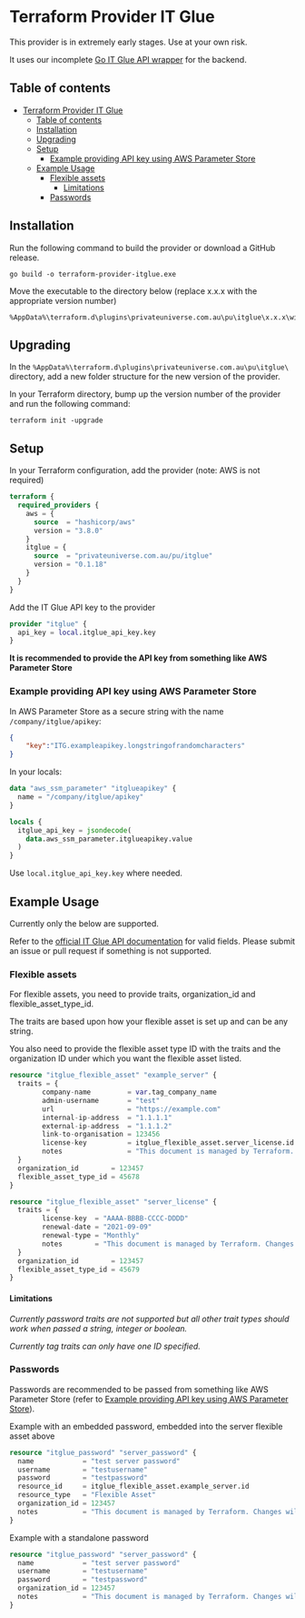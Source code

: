# Terraform Provider IT Glue

This provider is in extremely early stages. Use at your own risk.

It uses our incomplete [Go IT Glue API wrapper](https://github.com/Private-Universe/itglue) for the backend.

## Table of contents

- [Terraform Provider IT Glue](#terraform-provider-it-glue)
  - [Table of contents](#table-of-contents)
  - [Installation](#installation)
  - [Upgrading](#upgrading)
  - [Setup](#setup)
    - [Example providing API key using AWS Parameter Store](#example-providing-api-key-using-aws-parameter-store)
  - [Example Usage](#example-usage)
    - [Flexible assets](#flexible-assets)
      - [Limitations](#limitations)
    - [Passwords](#passwords)

## Installation

Run the following command to build the provider or download a GitHub release.

```shell
go build -o terraform-provider-itglue.exe
```

Move the executable to the directory below (replace x.x.x with the appropriate version number)
```
%AppData%\terraform.d\plugins\privateuniverse.com.au\pu\itglue\x.x.x\windows_amd64\
```

## Upgrading

In the `%AppData%\terraform.d\plugins\privateuniverse.com.au\pu\itglue\` directory, add a new folder structure for the new version of the provider.

In your Terraform directory, bump up the version number of the provider and run the following command:

```shell
terraform init -upgrade
```

## Setup

In your Terraform configuration, add the provider (note: AWS is not required)
```terraform
terraform {
  required_providers {
    aws = {
      source  = "hashicorp/aws"
      version = "3.8.0"
    }
    itglue = {
      source  = "privateuniverse.com.au/pu/itglue"
      version = "0.1.18"
    }
  }
}
```

Add the IT Glue API key to the provider
```terraform
provider "itglue" {
  api_key = local.itglue_api_key.key
}
```

**It is recommended to provide the API key from something like AWS Parameter Store**

### Example providing API key using AWS Parameter Store

In AWS Parameter Store as a secure string with the name `/company/itglue/apikey`:
```json
{
    "key":"ITG.exampleapikey.longstringofrandomcharacters"
}
```

In your locals:
```terraform
data "aws_ssm_parameter" "itglueapikey" {
  name = "/company/itglue/apikey"
}

locals {
  itglue_api_key = jsondecode(
    data.aws_ssm_parameter.itglueapikey.value
  )
}
```

Use `local.itglue_api_key.key` where needed.

## Example Usage

Currently only the below are supported.

Refer to the [official IT Glue API documentation](https://api.itglue.com/developer/) for valid fields. Please submit an issue or pull request if something is not supported.

### Flexible assets

For flexible assets, you need to provide traits, organization_id and flexible_asset_type_id.

The traits are based upon how your flexible asset is set up and can be any string.

You also need to provide the flexible asset type ID with the traits and the organization ID under which you want the flexible asset listed.

```terraform
resource "itglue_flexible_asset" "example_server" {
  traits = {
        company-name         = var.tag_company_name
        admin-username       = "test"
        url                  = "https://example.com"
        internal-ip-address  = "1.1.1.1"
        external-ip-address  = "1.1.1.2"
        link-to-organisation = 123456
        license-key          = itglue_flexible_asset.server_license.id
        notes                = "This document is managed by Terraform. Changes will be overridden."
  }
  organization_id        = 123457
  flexible_asset_type_id = 45678
}

resource "itglue_flexible_asset" "server_license" {
  traits = {
        license-key  = "AAAA-BBBB-CCCC-DDDD"
        renewal-date = "2021-09-09"
        renewal-type = "Monthly"
        notes        = "This document is managed by Terraform. Changes will be overridden."
  }
  organization_id        = 123457
  flexible_asset_type_id = 45679
}
```

#### Limitations

*Currently password traits are not supported but all other trait types should work when passed a string, integer or boolean.*

*Currently tag traits can only have one ID specified.*

### Passwords

Passwords are recommended to be passed from something like AWS Parameter Store (refer to [Example providing API key using AWS Parameter Store](#example-providing-api-key-using-aws-parameter-store)).

Example with an embedded password, embedded into the server flexible asset above

```terraform
resource "itglue_password" "server_password" {
  name            = "test server password"
  username        = "testusername"
  password        = "testpassword"
  resource_id     = itglue_flexible_asset.example_server.id
  resource_type   = "Flexible Asset"
  organization_id = 123457
  notes           = "This document is managed by Terraform. Changes will be overridden."
}
```

Example with a standalone password

```terraform
resource "itglue_password" "server_password" {
  name            = "test server password"
  username        = "testusername"
  password        = "testpassword"
  organization_id = 123457
  notes           = "This document is managed by Terraform. Changes will be overridden."
}
```
